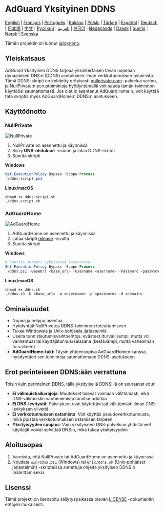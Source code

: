 # AdGuard Yksityinen DDNS

[English](readme.md) | [Français](readme.fr.md) | [Português](readme.pt.md) | [Italiano](readme.it.md) | [Polski](readme.pl.md) | [Türkçe](readme.tr.md) | [Español](readme.es.md) | [Deutsch](readme.de.md) | [日本語](readme.ja.md) | [中文](readme.zh.md) | [Русский](readme.ru.md) | [العربية](readme.ar.md) | [한국어](readme.ko.md) | [Nederlands](readme.nl.md) | [Dansk](readme.da.md) | [Suomi](readme.fi.md) | [Norsk](readme.no.md) | [Svenska](readme.sv.md)

Tämän projektin on luonut [@jqknono](https://github.com/jqknono).

## Yleiskatsaus

AdGuard Yksityinen DDNS tarjoaa yksinkertaisen tavan nopeaan dynaamisen DNS:n (DDNS) asetukseen ilman verkkotunnuksen ostamista.
Tämä DDNS-skripti on kehitetty erityisesti [nullprivate.com](https://nullprivate.com) -palvelua varten, ja NullPrivate:n perustoimintoja hyödyntämällä voit saada tämän toiminnon käyttöösi saumattomasti.
Jos olet jo asentanut AdGuardHome:n, voit käyttää tätä skriptiä myös AdGuardHome:n DDNS:n asetukseen.

## Käyttöönotto

### NullPrivate

![NullPrivate](./assets/nullprivate.webp)

1. NullPrivate on asennettu ja käynnissä
2. Siirry **DNS-ohitukset** -osioon ja lataa DDNS-skripti
3. Suorita skripti

**Windows**

```powershell
Set-ExecutionPolicy Bypass -Scope Process
.\ddns-script.ps1
```

**Linux/macOS**

```shell
chmod +x ddns-script.sh
./ddns-script.sh
```

### AdGuardHome

![AdGuardHome](./assets/adguardhome.webp)

1. AdGuardHome on asennettu ja käynnissä
2. Lataa skripti [release](https://github.com/NullPrivate/nullprivate-ddns/releases) -sivulta
3. Suorita skripti

**Windows**

```powershell
# Suorita skripti nykyisessä istunnossa
Set-ExecutionPolicy Bypass -Scope Process
.\ddns.ps1 -BaseUrl <base_url> -Username <username> -Password <password> -Domain <domain>
```

**Linux/macOS**

```shell
chmod +x ddns.sh
./ddns.sh -b <base_url> -u <username> -p <password> -d <domain>
```

## Ominaisuudet

- Nopea ja helppo asentaa
- Hyödyntää NullPrivatea DDNS-toiminnon toteuttamiseen
- Tukee Windowsia ja Unix-pohjaisia järjestelmiä
- Useita tunnistautumisvaihtoehtoja: evästeet (turvallisempi, mutta voi vanhentua) tai käyttäjätunnus/salasana (kestävämpi, mutta vähemmän turvallinen)
- **AdGuardHome-tuki**: Täysin yhteensopiva AdGuardHomen kanssa, hyödyntäen sen toimintoja saumattomaan DDNS-asetukseen

## Erot perinteiseen DDNS:ään verrattuna

Toisin kuin perinteinen DDNS, tällä yksityisellä DDNS:llä on seuraavat edut:

- **Ei välimuistiaikarajoja**: Muutokset tulevat voimaan välittömästi, eikä DNS-välimuistin vanhenemista tarvitse odottaa
- **Ei DNS-levitystä**: Päivitykset ovat käytettävissä välittömästi ilman DNS-levityksen viivettä
- **Ei verkkotunnuksen ostamista**: Voit käyttää pseudoverkkotunnusta, mikä poistaa verkkotunnuksen ostamisen tarpeen
- **Yksityisyyden suojaus**: Vain yksityiseen DNS-palveluun yhdistäneet käyttäjät voivat selvittää DNS:n, mikä takaa yksityisyyden

## Aloitusopas

1. Varmista, että NullPrivate tai AdGuardHome on asennettu ja käynnissä
2. Noudata `win/ddns.ps1` (Windows) tai `unix/ddns.sh` (Unix-pohjaiset järjestelmät) -skripteissä annettuja ohjeita yksityisen DDNS:n määrittämiseksi

## Lisenssi

Tämä projekti on lisensoitu säilytyspaikassa olevan [LICENSE](LICENSE) -dokumentin ehtojen mukaisesti.